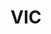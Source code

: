 ---
title: VIC
name: Victoria
gid: vic
photo_url: /resources/csiro-logo.png
eventbrite: https://govhack_vic_competitor.eventbrite.com.au/
---